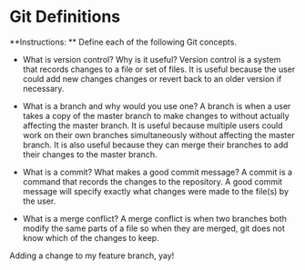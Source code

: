 # Git Definitions

**Instructions: ** Define each of the following Git concepts.

* What is version control?  Why is it useful?
Version control is a system that records changes to a file or set of files. It is useful because the user could add new changes changes or revert back to an older version if necessary.

* What is a branch and why would you use one?
A branch is when a user takes a copy of the master branch to make changes to without actually affecting the master branch. It is useful because multiple users could work on their own branches simultaneously without affecting the master branch. It is also useful because they can merge their branches to add their changes to the master branch.

* What is a commit? What makes a good commit message?
A commit is a command that records the changes to the repository. A good commit message will specify exactly what changes were made to the file(s) by the user.

* What is a merge conflict?
A merge conflict is when two branches both modify the same parts of a file so when they are merged, git does not know which of the changes to keep.

Adding a change to my feature branch, yay!